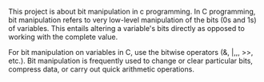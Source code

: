 This project is about bit manipulation in c programming.
In C programming, bit manipulation refers to very low-level manipulation of the bits (0s and 1s) of variables. This entails altering a variable's bits directly as opposed to working with the complete value.

For bit manipulation on variables in C, use the bitwise operators (&, |,,, >>, etc.). Bit manipulation is frequently used to change or clear particular bits, compress data, or carry out quick arithmetic operations.
